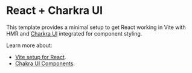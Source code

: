 # React + Charkra UI

This template provides a minimal setup to get React working in Vite with HMR and [Charkra UI](https://v2.chakra-ui.com/) integrated for component styling.

Learn more about:

- [Vite setup for React](https://vitejs.dev/guide/).
- [Chakra UI Components](https://v2.chakra-ui.com/docs/components).

